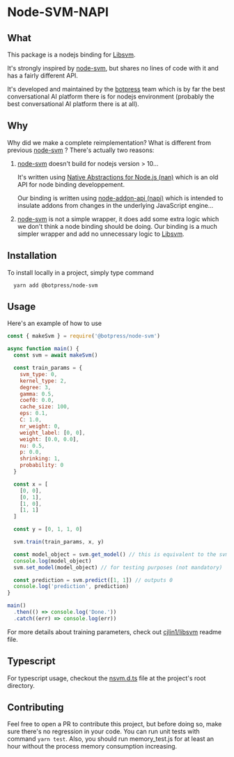 # Node-SVM-NAPI

## What

This package is a nodejs binding for [Libsvm](https://github.com/cjlin1/libsvm).

It's strongly inspired by [node-svm](https://github.com/nicolaspanel/node-svm), but shares no lines of code with it and has a fairly different API.

It's developed and maintained by the [botpress](https://github.com/botpress/botpress) team which is by far the best conversational AI platform there is for nodejs environment (probably the best conversational AI platform there is at all).

## Why

Why did we make a complete reimplementation? What is different from previous [node-svm](https://github.com/nicolaspanel/node-svm) ? There's actually two reasons:

1. [node-svm](https://github.com/nicolaspanel/node-svm) doesn't build for nodejs version > 10...

   It's written using [Native Abstractions for Node.js (nan)](https://github.com/nodejs/nan) which is an old API for node binding developpement.

   Our binding is written using [node-addon-api (napi)](https://github.com/nodejs/node-addon-api) which is intended to insulate addons from changes in the underlying JavaScript engine…

2. [node-svm](https://github.com/nicolaspanel/node-svm) is not a simple wrapper, it does add some extra logic which we don't think a node binding should be doing. Our binding is a much simpler wrapper and add no unnecessary logic to [Libsvm](https://github.com/cjlin1/libsvm).

## Installation

To install locally in a project, simply type command

```
  yarn add @botpress/node-svm
```

## Usage

Here's an example of how to use

```js
const { makeSvm } = require('@botpress/node-svm')

async function main() {
  const svm = await makeSvm()

  const train_params = {
    svm_type: 0,
    kernel_type: 2,
    degree: 3,
    gamma: 0.5,
    coef0: 0.0,
    cache_size: 100,
    eps: 0.1,
    C: 1.0,
    nr_weight: 0,
    weight_label: [0, 0],
    weight: [0.0, 0.0],
    nu: 0.5,
    p: 0.0,
    shrinking: 1,
    probability: 0
  }

  const x = [
    [0, 0],
    [0, 1],
    [1, 0],
    [1, 1]
  ]

  const y = [0, 1, 1, 0]

  svm.train(train_params, x, y)

  const model_object = svm.get_model() // this is equivalent to the svm_model object of libsvm
  console.log(model_object)
  svm.set_model(model_object) // for testing purposes (not mandatory)

  const prediction = svm.predict([1, 1]) // outputs 0
  console.log('prediction', prediction)
}

main()
  .then(() => console.log('Done.'))
  .catch((err) => console.log(err))
```

For more details about training parameters, check out [cjlin1/libsvm](https://github.com/cjlin1/libsvm) readme file.

## Typescript

For typescript usage, checkout the [nsvm.d.ts](https://github.com/botpress/node-svm-napi/blob/master/nsvm.d.ts) file at the project's root directory.

## Contributing

Feel free to open a PR to contribute this project, but before doing so, make sure there's no regression in your code. You can run unit tests with command `yarn test`. Also, you should run memory_test.js for at least an hour without the process memory consumption increasing.
